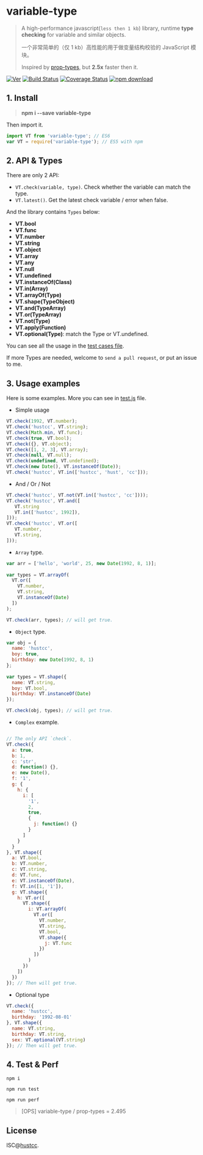 # variable-type

> A high-performance javascript(`less then 1 kb`) library, runtime **type checking** for variable and similar objects.
> 
> 一个非常简单的（仅 1 kb）高性能的用于做变量结构校验的 JavaScript 模块。
> 
> Inspired by [prop-types](https://github.com/facebook/prop-types), but **2.5x** faster then it.

[![Ver](https://img.shields.io/npm/v/variable-type.svg)](https://www.npmjs.com/package/variable-type) [![Build Status](https://travis-ci.org/hustcc/variable-type.svg?branch=master)](https://travis-ci.org/hustcc/variable-type) [![Coverage Status](https://coveralls.io/repos/github/hustcc/variable-type/badge.svg?branch=master)](https://coveralls.io/github/hustcc/variable-type) [![npm download](https://img.shields.io/npm/dm/variable-type.svg)](https://www.npmjs.com/package/variable-type)


## 1. Install

> **npm i --save variable-type**

Then import it.

```js
import VT from 'variable-type'; // ES6
var VT = require('variable-type'); // ES5 with npm
```


## 2. API & Types

There are only 2 API:
 - `VT.check(variable, type)`. Check whether the variable can match the type.
 - `VT.latest()`. Get the latest check variable / error when false.
 
 And the library contains `Types` below:

 - **VT.bool**
 - **VT.func**
 - **VT.number**
 - **VT.string**
 - **VT.object**
 - **VT.array**
 - **VT.any**
 - **VT.null**
 - **VT.undefined**
 - **VT.instanceOf(Class)**
 - **VT.in(Array)**
 - **VT.arrayOf(Type)**
 - **VT.shape(TypeObject)**
 - **VT.and(TypeArray)**
 - **VT.or(TypeArray)**
 - **VT.not(Type)**
 - **VT.apply(Function)**
 - **VT.optional(Type)**: match the Type or VT.undefined.

You can see all the usage in the [test cases file](test.js).

If more Types are needed, welcome to `send a pull request`, or put an issue to me.


## 3. Usage examples

Here is some examples. More you can see in [test.js](test.js) file.

 - Simple usage

```js
VT.check(1992, VT.number);
VT.check('hustcc', VT.string);
VT.check(Math.min, VT.func);
VT.check(true, VT.bool);
VT.check({}, VT.object);
VT.check([1, 2, 3], VT.array);
VT.check(null, VT.null);
VT.check(undefined, VT.undefined);
VT.check(new Date(), VT.instanceOf(Date));
VT.check('hustcc', VT.in(['hustcc', 'hust', 'cc']));
```

 - And / Or / Not

 ```js
VT.check('hustcc', VT.not(VT.in(['hustcc', 'cc'])));
VT.check('hustcc', VT.and([
	VT.string
	VT.in(['hustcc', 1992]),
]));
VT.check('hustcc', VT.or([
	VT.number,
	VT.string,
]));
 ```

 - `Array` type.

```js
var arr = ['hello', 'world', 25, new Date(1992, 8, 1)];
 
var types = VT.arrayOf(
  VT.or([
    VT.number,
    VT.string,
    VT.instanceOf(Date)
  ])
);

VT.check(arr, types); // will get true. 
```

 - `Object` type.

```js
var obj = {
  name: 'hustcc',
  boy: true,
  birthday: new Date(1992, 8, 1)
};
 
var types = VT.shape({
  name: VT.string,
  boy: VT.bool,
  birthday: VT.instanceOf(Date)
});

VT.check(obj, types); // will get true. 
```

 - `Complex` example.

```js

// The only API `check`.
VT.check({
  a: true,
  b: 1,
  c: 'str',
  d: function() {},
  e: new Date(),
  f: '1',
  g: {
    h: {
      i: [
        '1',
        2,
        true,
        {
          j: function() {}
        }
      ]
    }
  }
}, VT.shape({
  a: VT.bool,
  b: VT.number,
  c: VT.string,
  d: VT.func,
  e: VT.instanceOf(Date),
  f: VT.in([1, '1']),
  g: VT.shape({
    h: VT.or([
      VT.shape({
        i: VT.arrayOf(
          VT.or([
            VT.number,
            VT.string,
            VT.bool,
            VT.shape({
              j: VT.func
            })
          ])
        )
      })
    ])
  })
}); // Then will get true.
```

 - Optional type

```js
VT.check({
  name: 'hustcc',
  birthday: '1992-08-01'
}, VT.shape({
  name: VT.string,
  birthday: VT.string,
  sex: VT.optional(VT.string)
}); // Then will get true.
```


## 4. Test & Perf

```
npm i

npm run test

npm run perf
```

> [OPS] variable-type / prop-types = 2.495


## License

ISC@[hustcc](https://github.com/hustcc).


